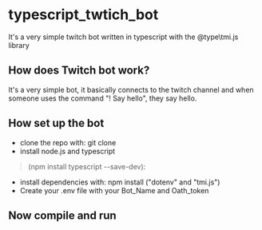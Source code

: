 # typescript_twtich_bot
It's a very simple twitch bot written in typescript with the @type\tmi.js library

## How does Twitch bot work?
It's a very simple bot, it basically connects to the twitch channel and when someone uses the command "! Say hello", they say hello.

## How set up the bot
* clone the repo with: git clone <Repo URL>
* install node.js and typescript 
 > (npm install typescript --save-dev):
* install dependencies with: npm install ("dotenv" and "tmi.js")
* Create your .env file with your Bot_Name and Oath_token

## Now compile and run
 
